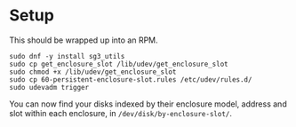 # Setup

This should be wrapped up into an RPM.

```
sudo dnf -y install sg3_utils
sudo cp get_enclosure_slot /lib/udev/get_enclosure_slot
sudo chmod +x /lib/udev/get_enclosure_slot
sudo cp 60-persistent-enclosure-slot.rules /etc/udev/rules.d/
sudo udevadm trigger
```

You can now find your disks indexed by their enclosure model, address and slot within each enclosure, in `/dev/disk/by-enclosure-slot/`.
